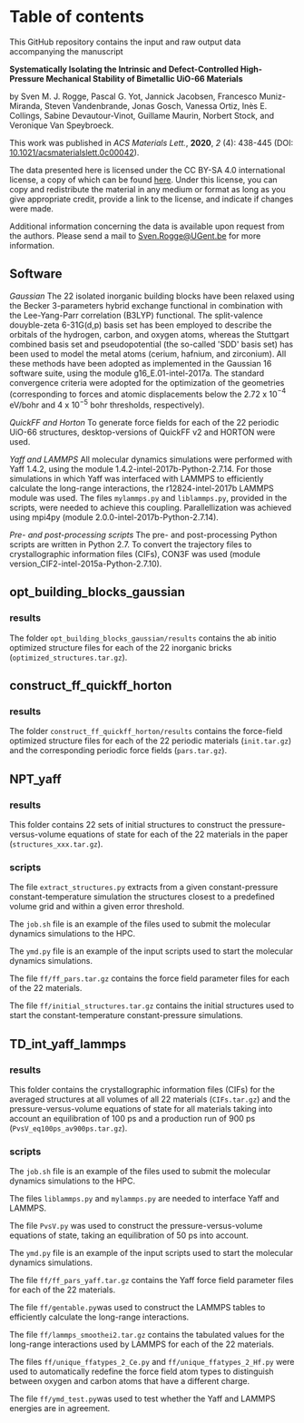 # Table of contents

This GitHub repository contains the input and raw output data accompanying the manuscript

**Systematically Isolating the Intrinsic and Defect-Controlled High-Pressure Mechanical Stability of Bimetallic UiO-66 Materials**

by Sven M. J. Rogge, Pascal G. Yot, Jannick Jacobsen, Francesco Muniz-Miranda, Steven Vandenbrande, Jonas Gosch, Vanessa Ortiz, Inès E. Collings, Sabine Devautour-Vinot, Guillame Maurin, Norbert Stock, and Veronique Van Speybroeck.

This work was published in *ACS Materials Lett.*, **2020**, *2* (4): 438-445 (DOI: [10.1021/acsmaterialslett.0c00042](https://dx.doi.org/10.1021/acsmaterialslett.0c00042)).

The data presented here is licensed under the CC BY-SA 4.0 international license, a copy of which can be found [here](https://creativecommons.org/licenses/by-sa/4.0/). Under this license, you can copy and redistribute the material in any medium or format as long as you give appropriate credit, provide a link to the license, and indicate if changes were made.

Additional information concerning the data is available upon request from the authors. Please send a mail to Sven.Rogge@UGent.be for more information.


## Software
*Gaussian*
The 22 isolated inorganic building blocks have been relaxed using the Becker 3-parameters hybrid exchange functional in combination with the Lee-Yang-Parr correlation (B3LYP) functional. The split-valence douyble-zeta 6-31G(d,p) basis set has been employed to describe the orbitals of the hydrogen, carbon, and oxygen atoms, whereas the Stuttgart combined basis set and pseudopotential (the so-called 'SDD' basis set) has been used to model the metal atoms (cerium, hafnium, and zirconium). All these methods have been adopted as implemented in the Gaussian 16 software suite, using the module g16_E.01-intel-2017a. The standard convergence criteria were adopted for the optimization of the geometries (corresponding to forces and atomic displacements below the 2.72 x 10$^{-4}$ eV/bohr and 4 x 10$^{-5}$ bohr thresholds, respectively).

*QuickFF and Horton*
To generate force fields for each of the 22 periodic UiO-66 structures, desktop-versions of QuickFF v2 and HORTON were used.

*Yaff and LAMMPS*
All molecular dynamics simulations were performed with Yaff 1.4.2, using the module 1.4.2-intel-2017b-Python-2.7.14. For those simulations in which Yaff was interfaced with LAMMPS to efficiently calculate the long-range interactions, the r12824-intel-2017b LAMMPS module was used. The files `mylammps.py` and `liblammps.py`, provided in the scripts, were needed to achieve this coupling. Parallellization was achieved using mpi4py (module 2.0.0-intel-2017b-Python-2.7.14).

*Pre- and post-processing scripts*
The pre- and post-processing Python scripts are written in Python 2.7. To convert the trajectory files to crystallographic information files (CIFs), CON3F was used (module version_CIF2-intel-2015a-Python-2.7.10).


## opt_building_blocks_gaussian

### results
The folder `opt_building_blocks_gaussian/results` contains the ab initio optimized structure files for each of the 22 inorganic bricks (`optimized_structures.tar.gz`).


## construct_ff_quickff_horton

### results
The folder `construct_ff_quickff_horton/results` contains the force-field optimized structure files for each of the 22 periodic materials (`init.tar.gz`) and the corresponding periodic force fields (`pars.tar.gz`).


## NPT_yaff

### results
This folder contains 22 sets of initial structures to construct the pressure-versus-volume equations of state for each of the 22 materials in the paper (`structures_xxx.tar.gz`).

### scripts
The file `extract_structures.py` extracts from a given constant-pressure constant-temperature simulation the structures closest to a predefined volume grid and within a given error threshold.

The `job.sh` file is an example of the files used to submit the molecular dynamics simulations to the HPC.

The `ymd.py` file  is an example of the input scripts used to start the molecular dynamics simulations.

The file `ff/ff_pars.tar.gz` contains the force field parameter files for each of the 22 materials.

The file `ff/initial_structures.tar.gz` contains the initial structures used to start the constant-temperature constant-pressure simulations.


## TD_int_yaff_lammps

### results
This folder contains the crystallographic information files (CIFs) for the averaged structures at all volumes of all 22 materials (`CIFs.tar.gz`) and the pressure-versus-volume equations of state for all materials taking into account an equilibration of 100 ps and a production run of 900 ps (`PvsV_eq100ps_av900ps.tar.gz`).

### scripts

The `job.sh` file is an example of the files used to submit the molecular dynamics simulations to the HPC.

The files `liblammps.py` and `mylammps.py` are needed to interface Yaff and LAMMPS.

The file `PvsV.py` was used to construct the pressure-versus-volume equations of state, taking an equilibration of 50 ps into account.

The `ymd.py` file  is an example of the input scripts used to start the molecular dynamics simulations.

The file `ff/ff_pars_yaff.tar.gz` contains the Yaff force field parameter files for each of the 22 materials.

The file `ff/gentable.py`was used to construct the LAMMPS tables to efficiently calculate the long-range interactions.

The file `ff/lammps_smoothei2.tar.gz` contains the tabulated values for the long-range interactions used by LAMMPS for each of the 22 materials.

The files `ff/unique_ffatypes_2_Ce.py` and `ff/unique_ffatypes_2_Hf.py` were used to automatically redefine the force field atom types to distinguish between oxygen and carbon atoms that have a different charge.

The file `ff/ymd_test.py`was used to test whether the Yaff and LAMMPS energies are in agreement.
